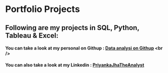 # Portfolio Projects
## Following are my projects in SQL, Python, Tableau & Excel: <br />
#### You can take a look at my personal on Githup : [Data analysi on Githup]([www.priyankajha24.wixsite.com/aboutme](https://github.com/raidaljabri/Data-Analysis.git)) <br />

#### You can also take a look at my Linkedin : [PriyankaJhaTheAnalyst](h) <br />



